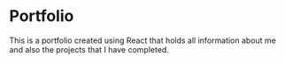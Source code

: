 # Portfolio

This is a portfolio created using React that holds all information about me and also the projects that I have completed.
